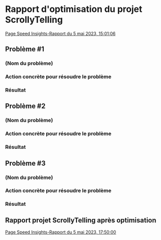 # Rapport d'optimisation du projet ScrollyTelling

[Page Speed Insights-Rapport du 5 mai 2023, 15:01:06](https://pagespeed.web.dev/analysis/https-m-lie-github-io-laprise-camelie-scrollytelling/mvgq0uzz3d?form_factor=mobile)

## Problème #1
### (Nom du problème)

### Action concrète pour résoudre le problème

### Résultat

## Problème #2
### (Nom du problème)

### Action concrète pour résoudre le problème

### Résultat

## Problème #3
### (Nom du problème)

### Action concrète pour résoudre le problème

### Résultat


## Rapport projet ScrollyTelling après optimisation
[Page Speed Insights-Rapport du 5 mai 2023, 17:50:00]()
